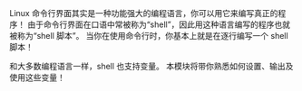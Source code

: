 Linux 命令行界面其实是一种功能强大的编程语言，你可以用它来编写真正的程序！
由于命令行界面在口语中常被称为“shell”，因此用这种语言编写的程序也就被称为“shell 脚本”。
当你在使用命令行时，你基本上就是在逐行编写一个 shell 脚本！

和大多数编程语言一样，shell 也支持变量。
本模块将带你熟悉如何设置、输出及使用这些变量！
